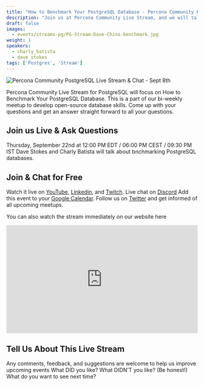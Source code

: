 ```yaml
---
title: "How to Benchmark Your PostgreSQL Database - Percona Community PostgreSQL Live Stream & Chat - Sept, 22nd"
description: "Join us at Percona Community Live Stream, and we will talk about how to benchmark your PostgreSQL Database with database experts on Thursday, September 8th at 12:00 PM EDT / 06:00 PM CEST / 09:30 PM IST"
draft: false
images:
  - events/streams-pg/PG-Stream-Dave-Chino-benchmark.jpg
weight: 1
speakers:
  - charly_batista
  - dave_stokes
tags: ['Postgres', 'Stream']
---
```

![Percona Community PostgreSQL Live Stream & Chat - Sept 8th](events/streams-pg/PG-Stream-Dave-Chino-benchmark.jpg)
 
Percona Community Live Stream for PostgreSQL will focus on How to Benchmark Your PostgreSQL Database. This is a part of our bi-weekly meetup to develop open-source database skills. Come up with your questions and get an answer straight forward to all your questions.
 
## Join us Live & Ask Questions
 
Thursday, September 22nd at 12:00 PM EDT / 06:00 PM CEST / 09:30 PM IST
Dave Stokes and Charly Batista will talk about bnchmarking PostgreSQL databases.
 
## Join & Chat for Free
Watch it live on [YouTube](https://www.youtube.com/watch?v=RYHPWjzZF2Q), [Linkedin](https://www.linkedin.com/feed/update/urn:li:ugcPost:6978261394806738944), and [Twitch](https://www.twitch.tv/perconacommunity).
Live chat on [Discord](http://per.co.na/discord)
Add this event to your [Google Calendar](https://calendar.google.com/event?action=TEMPLATE&tmeid=MWdoZmZsY2VwbWlqZWo0bWlncXVya2MzM3UgY19zbGhubmkyMXZvcDZyNjFrdDhhaTI2bDY0Z0Bn&tmsrc=c_slhnni21vop6r61kt8ai26l64g%40group.calendar.google.com).
Follow us on [Twitter](https://twitter.com/PerconaBytes) and get informed of all upcoming meetups.

You can also watch the stream immediately on our website here

<div style="padding:56.25% 0 0 0;position:relative;"><iframe src="https://player.restream.io/?token=01e0ee98f9e04542addd42055f1a6033" allow="autoplay" allowfullscreen frameborder="0" style="position:absolute;top:0;left:0;width:100%;height:100%;"/></iframe></div>
 
## Tell Us About This Live Stream
Any comments, feedback, and suggestions are welcome to help us improve upcoming events
What DID you like?
What DIDN’T you like? (Be honest!)
What do you want to see next time?
 
 
 
